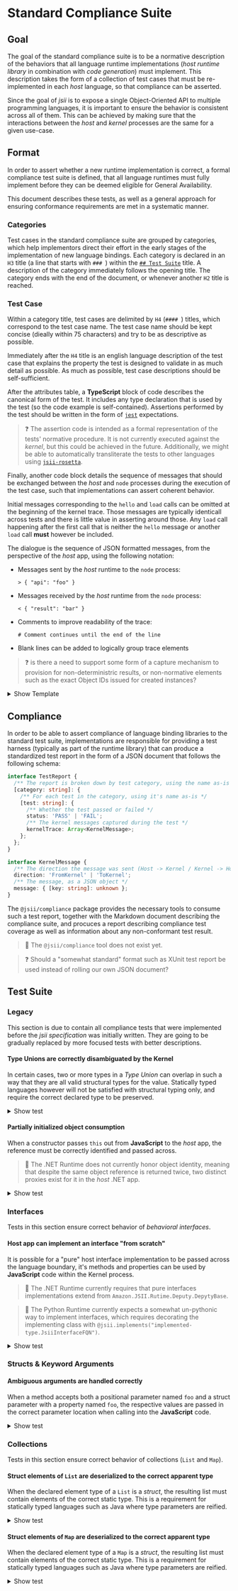 # Standard Compliance Suite

## Goal
The goal of the standard compliance suite is to be a normative description of
the behaviors that all language runtime implementations (*host runtime library*
in combination with *code generation*) must implement. This description takes
the form of a collection of test cases that must be re-implemented in each
*host* language, so that compliance can be asserted.

Since the goal of *jsii* is to expose a single Object-Oriented API to multiple
programming languages, it is important to ensure the behavior is consistent
across all of them. This can be achieved by making sure that the interactions
between the *host* and *kernel* processes are the same for a given use-case.

## Format
In order to assert whether a new runtime implementation is correct, a formal
compliance test suite is defined, that all language runtimes must fully
implement before they can be deemed eligible for General Availability.

This document describes these tests, as well as a general approach for ensuring
conformance requirements are met in a systematic manner.

### Categories
Test cases in the standard compliance suite are grouped by categories, which
help implementors direct their effort in the early stages of the implementation
of new language bindings. Each category is declared in an `H3` title (a line
that starts with `### `) within the [`## Test Suite`] title. A description of
the category immediately follows the opening title. The category ends with the
end of the document, or whenever another `H2` title is reached.

[`## Test Suite`]: #test-suite

### Test Case
Within a category title, test cases are delimited by `H4` (`#### `) titles,
which correspond to the test case name. The test case name should be kept
concise (dieally within 75 characters) and try to be as descriptive as possible.

Immediately after the `H4` title is an english language description of the test
case that explains the property the test is designed to validate in as much
detail as possible. As much as possible, test case descriptions should be
self-sufficient.

After the attributes table, a **TypeScript** block of code describes the
canonical form of the test. It includes any type declaration that is used by the
test (so the code example is self-contained). Assertions performed by the test
should be written in the form of [`jest`] expectations.

> :question: The assertion code is intended as a formal representation of the
> tests' normative procedure. It is not currently executed against the *kernel*,
> but this could be achieved in the future. Additionally, we might be able to
> automatically transliterate the tests to other languages using
> [`jsii-rosetta`].

[`jest`]: https://jestjs.io/docs/en/getting-started
[`jsii-rosetta`]: ../../../packages/jsii-rosetta

Finally, another code block details the sequence of messages that should be
exchanged between the *host* and `node` processes during the execution of the
test case, such that implementations can assert coherent behavior.

Initial messages corresponding to the `hello` and `load` calls can be omitted at
the beginning of the kernel trace. Those messages are typically identicall
across tests and there is little value in asserting around those. Any `load`
call happening after the first call that is neither the `hello` message or
another `load` call **must** however be included.

The dialogue is the sequence of JSON formatted messages, from the perspective of
the *host* app, using the following notation:

* Messages sent by the *host* runtime to the `node` process:
  ```
  > { "api": "foo" }
  ```
* Messages received by the *host* runtime from the `node` process:
  ```
  < { "result": "bar" }
  ```
* Comments to improve readability of the trace:
  ```
  # Comment continues until the end of the line
  ```
* Blank lines can be added to logically group trace elements

> :question: is there a need to support some form of a capture mechanism to
> provision for non-deterministric results, or non-normative elements such as
> the exact Object IDs issued for created instances?

<details><summary>Show Template</summary>

Below is the template markdown to copy-paste when introducing a new test case in
the compliance suite. New tests should always be added at the very end of the
category they belong to, right after the last test in said category.

````md
### Test Category
#### Test Case Name

A short english language description of what property this test verifies. The
description should include enough detail for a reader to be able to understand
the test without having to search for any additional information. Prefer a long,
unambiguous description to a terse one that could be subject to interpretation.

<details><summary>Show test</summary>

##### Reference Implementation
```ts
// GIVEN
export class Foo { /* ... */ }

// WHEN
const bar = new Foo().bar();

// THEN
expect(bar.baz).toBeUndefined();
```

##### Reference Kernel Messaging
```
## You can omit the initial hello/load messages
# < { "hello": "@jsii/runtime@1.2.3" }
# > { "load": { "name": "test-case-001", "version": "1.2.3", "tarball": "/tmp/jsii-kernel-test/lib.tgz" } }
# < { "assembly": "test-case-001", "types": 3 }
```
</details>
````
</details>

## Compliance
In order to be able to assert compliance of language binding libraries to the
standard test suite, implementations are responsible for providing a test
harness (typically as part of the runtime library) that can produce a
standardized test report in the form of a JSON document that follows the
following schema:

```ts
interface TestReport {
  /** The report is broken down by test category, using the name as-is */
  [category: string]: {
    /** For each test in the category, using it's name as-is */
    [test: string]: {
      /** Whether the test passed or failed */
      status: 'PASS' | 'FAIL';
      /** The kernel messages captured during the test */
      kernelTrace: Array<KernelMessage>;
    };
  };
}

interface KernelMessage {
  /** The direction the message was sent (Host -> Kernel / Kernel -> Host) */
  direction: 'FromKernel' | 'ToKernel';
  /** The message, as a JSON object */
  message: { [key: string]: unknown };
}
```

The `@jsii/compliance` package provides the necessary tools to consume such a
test report, together with the Markdown document describing the compliance suite,
and procuces a report describing compliance test coverage as well as information
about any non-conformant test result.

> :construction: The `@jsii/compliance` tool does not exist yet.

> :question: Should a "somewhat standard" format such as XUnit test report be
> used instead of rolling our own JSON document?

## Test Suite

### Legacy
This section is due to contain all compliance tests that were implemented before
the *jsii specification* was initially written. They are going to be gradually
replaced by more focused tests with better descriptions.

#### Type Unions are correctly disambiguated by the Kernel
In certain cases, two or more types in a *Type Union* can overlap in such a way
that they are all valid structural types for the value. Statically typed
languages however will not be satisfied with structural typing only, and require
the correct declared type to be preserved.

<details><summary>Show test</summary>

##### Reference Implementation
```ts
// GIVEN
export interface BluePill {
  readonly offeredTo: string;
  readonly makesYouForgetTheMatrix?: boolean;
}
export interface RedPill {
  readonly offeredTo: string;
  readonly makesYouExitTheMatrix?: boolean;
}
export class Morpheus {
  public static isBlue(pill: BluePill | RedPill): pill is BluePill {
    const keys = new Set(Object.keys(pill));
    switch (keys.size) {
      case 1:
        return keys.has('offeredTo');
      case 2:
      return keys.has('offeredTo') && keys.has('makesYouForgetTheMatrix');
      default:
        return false;
    }
  }
  public static isRed(pill: BluePill | RedPill): pill is RedPill {
    const keys = new Set(Object.keys(pill));
    switch (keys.size) {
      case 1:
        return keys.has('offeredTo');
      case 2:
        return keys.has('offeredTo') && keys.has('makesYouExitTheMatrix');
      default:
        return false;
    }
  }
  private constructor(){}
}
export class Neo {
  public readonly tookBlue: boolean;
  public readonly tookRed: boolean;

  public constructor(public readonly pill: BluePill | RedPill) {
    this.tookBlue = pill.offeredTo == 'Neo' && Morpheus.isBlue(pill);
    this.tookRed = pill.offeredTo == 'Neo' && Morpheus.isRed(pill);
  }
}

// WHEN
const bluePillA = new Neo({ offeredTo: 'not Neo' });
const bluePillB = new Neo({ offeredTo: 'Neo', makesYouForgetTheMatrix: true });
const redPillA = new Neo({ offeredTo: 'not Neo' });
const redPillB = new Neo({ offeredTo: 'Neo', makesYouExitTheMatrix: true });

// THEN
expect(bluePillA.pill instanceof BluePill).toBeTruthy();
expect(bluePillA.tookBlue).toBeFalsy();
expect(bluePillA.tookRed).toBeFalsy();

expect(bluePillB.pill instanceof BluePill).toBeTruthy();
expect(bluePillA.tookBlue).toBeTruthy();
expect(bluePillA.tookRed).toBeFalsy();

expect(redPillA.pill instanceof RedPill).toBeTruthy();
expect(bluePillA.tookBlue).toBeFalsy();
expect(bluePillA.tookRed).toBeFalsy();

expect(redPillB.pill instanceof RedPill).toBeTruthy();
expect(bluePillA.tookBlue).toBeFalsy();
expect(bluePillA.tookRed).toBeTruthy();
```

##### Kernel Trace
```
```
</details>

#### Partially initialized object consumption
When a constructor passes `this` out from **JavaScript** to the *host* app, the
reference must be correctly identified and passed across.

> :construction: The .NET Runtime does not currently honor object identity,
> meaning that despite the same object reference is returned twice, two distinct
> proxies exist for it in the *host* .NET app.

<details><summary>Show test</summary>

##### Reference Implementation
```ts
// GIVEN
export abstract class PartiallyInitializedThisConsumer {
  public abstract consumePartiallyInitializedThis(obj: ConstructorPassesThisOut): void;
}
export class ConstructorPassesThisOut {
  public constructor(consumer: PartiallyInitializedThisConsumer) {
    consumer.consumePartiallyInitializedThis(this);
  }
}

// WHEN
class MyConsumer extends PartiallyInitializedThisConsumer {
  public obj?: ConstructorPassesThisOut = null;

  public consumePartiallyInitializedThis(obj: ConstructorPassesThisOut) {
    this.obj = obj;
  }
}
const consumer = new MyConsumer();
const object = new ConstructorPassesThisOut(consumer);

// THEN
expect(consumer.obj).toBe(object);
```

##### Kernel Trace
```
# < {"hello":"@jsii/runtime@..."}
# > {"api":"load","name":"...","version":"...","tarball":"..."}
# < {"ok":{"assembly":"...","types":2}}

> {"api":"create","fqn":"test.PartiallyInitializedThisConsumer","args":[],"overrides":[{"method":"consumePartiallyInitializedThis"}],"interfaces":[]}
< {"ok":{"$jsii.byref":"test.PartiallyInitializedThisConsumer@10000"}}
> {"api":"create","fqn":"test.ConstructorPassesThisOut","args":[{"$jsii.byref":"test.PartiallyInitializedThisConsumer@10000","$jsii.interfaces":[]}],"overrides":[],"interfaces":[]}
< {"callback":{"cbid":"jsii::callback::20000","invoke":{"objref":{"$jsii.byref":"test.PartiallyInitializedThisConsumer@10000"},"method":"consumePartiallyInitializedThis","args":[{"$jsii.byref":"test.ConstructorPassesThisOut@10001"}]}}}
> {"complete":{"api":"complete","cbid":"jsii::callback::20000"}}
< {"ok":{"$jsii.byref":"test.ConstructorPassesThisOut@10001"}}
```
</details>

### Interfaces
Tests in this section ensure correct behavior of *behavioral interfaces*.

#### Host app can implement an interface "from scratch"
It is possible for a "pure" host interface implementation to be passed across
the language boundary, it's methods and properties can be used by **JavaScript**
code within the Kernel process.

> :construction: The .NET Runtime currently requires that pure interfaces
> implementations extend from `Amazon.JSII.Rutime.Deputy.DepytyBase`.

> :construction: The Python Runtime currently expects a somewhat un-pythonic way
> to implement interfaces, which requires decorating the implementing class with
> `@jsii.implements("implemented-type.JsiiInterfaceFQN")`.

<details><summary>Show test</summary>

##### Reference Implementation
```ts
// GIVEN
export interface IBehavioralInterface {
  methodCall(): string;
  readonly property: number;
}
export class InterfaceConsumer {
  constructor(private readonly iface: IBehavioralInterface) { }

  public composeResult() {
    return `${this.iface.methodCall()} / ${this.iface.property}`;
  }
}

// WHEN
class Implementation implements IBehavioralInterface {
  public readonly property = 1337;
  public methodCall() { return "Hello!"; }
}
const impl = new Implementation();
const consumer = new InterfaceConsumer(impl);

// THEN
expect(consumer.composeResult()).toBe("Hello! / 1337")
```

##### Kernel Trace
```
# < {"hello":"@jsii/runtime@..."}
# > {"api":"load","name":"...","version":"...","tarball":"..."}
# < {"ok":{"assembly":"...","types":2}}

> {"api":"create","fqn":"Object","args":[],"overrides":[{"method":"methodCall"},{"property":"property"}],"interfaces":["test.IBehavioralInterface"]}
< {"ok":{"$jsii.byref":"Object@10000","$jsii.interfaces":["test.IBehavioralInterface"]}}
> {"api":"create","fqn":"test.InterfaceConsumer","args":[{"$jsii.byref":"Object@10000","$jsii.interfaces":[]}],"overrides":[],"interfaces":[]}
< {"ok":{"$jsii.byref":"test.InterfaceConsumer@10001"}}
> {"api":"invoke","objref":{"$jsii.byref":"test.InterfaceConsumer@10001"},"method":"composeResult","args":[]}
< {"callback":{"cbid":"jsii::callback::20000","invoke":{"objref":{"$jsii.byref":"Object@10000","$jsii.interfaces":["test.IBehavioralInterface"]},"method":"methodCall","args":[]}}}
> {"complete":{"api":"complete","cbid":"jsii::callback::20000","result":"Hello!"}}
< {"callback":{"cbid":"jsii::callback::20001","get":{"objref":{"$jsii.byref":"Object@10000","$jsii.interfaces":["test.IBehavioralInterface"]},"property":"property"}}}
> {"complete":{"api":"complete","cbid":"jsii::callback::20001","result":1337.0}}
< {"ok":{"result":"Hello! / 1337"}}
```
</details>

### Structs & Keyword Arguments

#### Ambiguous arguments are handled correctly
When a method accepts both a positional parameter named `foo` and a struct
parameter with a property named `foo`, the respective values are passed in the
correct parameter location when calling into the **JavaScript** code.

<details><summary>Show test</summary>

##### Reference Implementation
```ts
// GIVEN
export interface StructType {
  readonly foo: string;
}
export class ClassType {
  public constructor(
    public readonly foo: number,
    public readonly opts: StructType,
  ) {}
}

// WHEN
var result = new ClassType('Bazinga!', { foo: 1337 });

// THEN
expect(typeof result.foo).toBe(1337);
expect(typeof result.opts.foo).toBe('Bazinga!');
```

##### Kernel Trace
```
# < {"hello":"@jsii/runtime@..."}
# > {"api":"load","name":"...","version":"...","tarball":"..."}
# < {"ok":{"assembly":"...","types":2}}

> {"api":"create","fqn":"test.ClassType","args":[1337.0,{"$jsii.struct":{"fqn":"test.StructType","data":{"foo":"Bazinga!"}}}],"overrides":[],"interfaces":[]}
< {"ok":{"$jsii.byref":"test.ClassType@10000"}}
> {"api":"get","objref":{"$jsii.byref":"test.ClassType@10000"},"property":"foo"}
< {"ok":{"value":1337}}
> {"api":"get","objref":{"$jsii.byref":"test.ClassType@10000"},"property":"opts"}
< {"ok":{"value":{"$jsii.byref":"Object@10001","$jsii.interfaces":["test.StructType"]}}}
> {"api":"get","objref":{"$jsii.byref":"Object@10001"},"property":"foo"}
< {"ok":{"value":"Bazinga!"}}
```
</details>

### Collections
Tests in this section ensure correct behavior of collections (`List` and `Map`).

#### Struct elements of `List` are deserialized to the correct apparent type
When the declared element type of a `List` is a *struct*, the resulting list
must contain elements of the correct static type. This is a requirement for
statically typed languages such as Java where type parameters are reified.

<details><summary>Show test</summary>

##### Reference Implementation
```ts
// GIVEN
export interface StructType {
  readonly property: string;
}
export class StructProvider {
  public static provide(): StructType[] {
    return [{ property: 'value' }];
  }
}

// WHEN
const items = StructProvider.provide();

// THEN
expect(items.length).toBeGreaterThan(0);
for (const item of items) {
  expect(item instanceof StructType).toBeTruthy();
}
```

##### Kernel Trace
```
# < {"hello":"@jsii/runtime@..."}
# > {"api":"load","name":"...","version":"...","tarball":"..."}
# < {"ok":{"assembly":"...","types":2}}

> {"api":"sinvoke","fqn":"test.StructProvider","method":"provide","args":[]}
< {"ok":{"result":[{"$jsii.byref":"Object@10000","$jsii.interfaces":["test.StructType"]}]}}
```
</details>

#### Struct elements of `Map` are deserialized to the correct apparent type
When the declared element type of a `Map` is a *struct*, the resulting list
must contain elements of the correct static type. This is a requirement for
statically typed languages such as Java where type parameters are reified.

<details><summary>Show test</summary>

##### Reference Implementation
```ts
// GIVEN
export interface StructType {
  readonly property: string;
}
export class StructProvider {
  public static provide(): { [key: string]: StructType } {
    return { foo: { property: 'value' } };
  }
}

// WHEN
const items = StructProvider.provide();

// THEN
expect(items.length).toBeGreaterThan(0);
for (const item of Object.values(items)) {
  expect(item instanceof StructType).toBeTruthy();
}
```

##### Kernel Trace
```
# < {"hello":"@jsii/runtime@..."}
# > {"api":"load","name":"...","version":"...","tarball":"..."}
# < {"ok":{"assembly":"...","types":2}}

> {"api":"sinvoke","fqn":"test.StructProvider","method":"provide","args":[]}
< {"ok":{"result":{"$jsii.map":{"foo":{"$jsii.byref":"Object@10000","$jsii.interfaces":["test.StructType"]}}}}}
```
</details>
